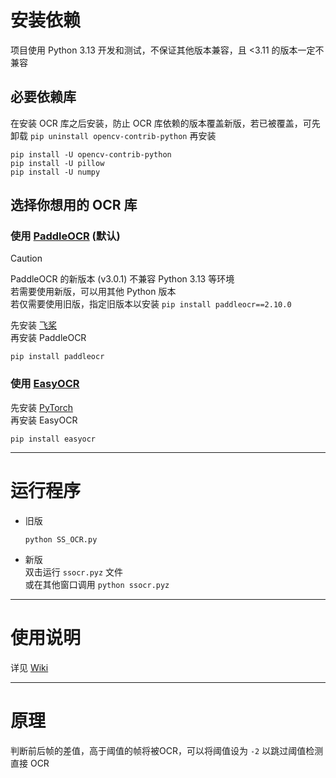 # 安装依赖

项目使用 Python 3.13 开发和测试，不保证其他版本兼容，且 <3.11 的版本一定不兼容

## 必要依赖库
在安装 OCR 库之后安装，防止 OCR 库依赖的版本覆盖新版，若已被覆盖，可先卸载 `pip uninstall opencv-contrib-python` 再安装
```
pip install -U opencv-contrib-python
pip install -U pillow
pip install -U numpy
```


## 选择你想用的 OCR 库

### 使用 [PaddleOCR](https://github.com/PaddlePaddle/PaddleOCR/) (默认)

> [!CAUTION]
> PaddleOCR 的新版本 (v3.0.1) 不兼容 Python 3.13 等环境  
> 若需要使用新版，可以用其他 Python 版本  
> 若仅需要使用旧版，指定旧版本以安装 `pip install paddleocr==2.10.0`

先安装 [飞桨](https://www.paddlepaddle.org.cn/install/quick?docurl=/documentation/docs/zh/install/pip/windows-pip.html)  
再安装 PaddleOCR

```
pip install paddleocr
```

### 使用 [EasyOCR](https://github.com/JaidedAI/EasyOCR)

先安装 [PyTorch](https://pytorch.org/)  
再安装 EasyOCR

```
pip install easyocr
```

***

# 运行程序

* 旧版
  ```
  python SS_OCR.py
  ```

* 新版  
  双击运行 `ssocr.pyz` 文件  
  或在其他窗口调用 `python ssocr.pyz`

***

# 使用说明
详见 [Wiki](https://github.com/op200/Simple_Subtitle_OCR/wiki)

***

# 原理
判断前后帧的差值，高于阈值的帧将被OCR，可以将阈值设为 `-2` 以跳过阈值检测直接 OCR
